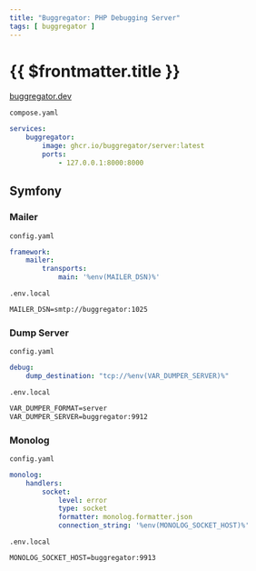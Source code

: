 ```yaml
---
title: "Buggregator: PHP Debugging Server"
tags: [ buggregator ]
---
```


# {{ $frontmatter.title }}

[buggregator.dev](https://buggregator.dev/)

`compose.yaml`

```yaml
services:
    buggregator:
        image: ghcr.io/buggregator/server:latest
        ports:
            - 127.0.0.1:8000:8000
```

## Symfony

### Mailer

`config.yaml`

```yaml
framework:
    mailer:
        transports:
            main: '%env(MAILER_DSN)%'
```

`.env.local`

```txt
MAILER_DSN=smtp://buggregator:1025
```

### Dump Server

`config.yaml`

```yaml
debug:
    dump_destination: "tcp://%env(VAR_DUMPER_SERVER)%"
```

`.env.local`

```txt
VAR_DUMPER_FORMAT=server
VAR_DUMPER_SERVER=buggregator:9912
```

### Monolog

`config.yaml`

```yaml
monolog:
    handlers:
        socket:
            level: error
            type: socket
            formatter: monolog.formatter.json
            connection_string: '%env(MONOLOG_SOCKET_HOST)%'
```

`.env.local`

```txt
MONOLOG_SOCKET_HOST=buggregator:9913
```
